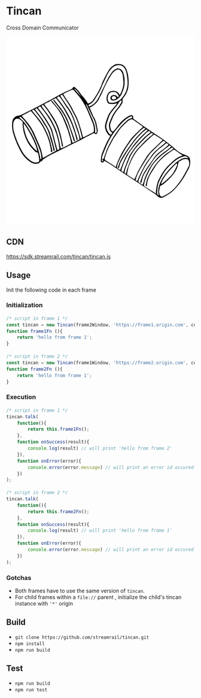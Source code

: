 # Tincan
Cross Domain Communicator  

[![Tincan](logo.png)](https://github.com/streamrail/tincan)

## CDN

https://sdk.streamrail.com/tincan/tincan.js

## Usage
Init the following code in each frame
### Initialization
```javascript
/* script in frame 1 */
const tincan = new Tincan(frame2Window, 'https://frame1.origin.com', context /* `window` by default */);
function frame1Fn (){
	return 'hello from frame 1';
}

/* script in frame 2 */
const tincan = new Tincan(frame1Window, 'https://frame2.origin.com', context /* `window` by default */);
function frame2Fn (){
	return 'hello from frame 1';
}
```

### Execution

```javascript
/* script in frame 1 */
tincan.talk(
	function(){
		return this.frame1Fn();
	},
	function onSuccess(result){
		console.log(result) // will print 'hello from frame 2'
	}),
	function onError(error){
		console.error(error.message) // will print an error id occured in frame2
	})
);

/* script in frame 2 */
tincan.talk(
	function(){
		return this.frame2Fn();
	},
	function onSuccess(result){
		console.log(result) // will print 'hello from frame 1'
	}),
	function onError(error){
		console.error(error.message) // will print an error id occured in frame1
	})
);
```

### Gotchas
- Both frames have to use the same version of `tincan`.
- For child frames within a `file://`  parent , initialize the child's tincan instance with `'*'` origin


## Build

- `git clone https://github.com/streamrail/tincan.git`
- `npm install`
- `npm run build`

## Test

- `npm run build`
- `npm run test`

